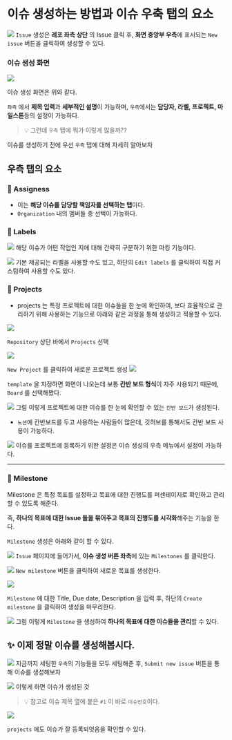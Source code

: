 이슈 생성하는 방법과 이슈 우축 탭의 요소
===

![](https://velog.velcdn.com/images/pgmjun/post/8f1ffedf-c21d-4c86-a1ee-94b4f18bc2b8/image.png)
`Issue` 생성은 **레포 좌측 상단** 의 Issue 클릭 후, **화면 중앙부 우측**에 표시되는 `New issue`  버튼을 클릭하여 생성할 수 있다.

### 이슈 생성 화면

![](https://velog.velcdn.com/images/pgmjun/post/4579cf3f-a48e-43dd-a5d7-cff2562a9add/image.png)

이슈 생성 화면은 위와 같다.

`좌측` 에서 **제목 입력**과 **세부적인 설명**이 가능하며, `우측`에서는 **담당자, 라벨, 프로젝트, 마일스톤**등의 설정이 가능하다.

> 💡 그런데 `우측` 탭에 뭐가 이렇게 많을까??

이슈를 생성하기 전에 우선 `우측` 탭에 대해 자세히 알아보자

## 우측 탭의 요소

### 🤔 Assigness
- 이는 **해당 이슈를 담당할 책임자를 선택하는 탭**이다.
- `Organization` 내의 맴버들 중 선택이 가능하다.

### 🤔 Labels
![](https://velog.velcdn.com/images/pgmjun/post/bb631135-dda1-4758-8cee-cdbd4ab273b9/image.png)
해당 이슈가 어떤 작업인 지에 대해 간략히 구분하기 위한 마킹 기능이다.

![](https://velog.velcdn.com/images/pgmjun/post/d191f1d2-22da-4c80-84c2-d1f4ada1f036/image.png)
기본 제공되는 라벨을 사용할 수도 있고, 하단의 `Edit labels` 를 클릭하여 직접 커스텀하여 사용할 수도 있다.

### 🤔 Projects
- projects 는 특정 프로젝트에 대한 이슈들을 한 눈에 확인하여, 보다 효율적으로 관리하기 위해 사용하는 기능으로 아래와 같은 과정을 통해 생성하고 적용할 수 있다.

![](https://velog.velcdn.com/images/pgmjun/post/4ef32ff6-5c4b-42b3-b50d-5db81b3283dd/image.png)

`Repository` 상단 바에서 `Projects` 선택

![](https://velog.velcdn.com/images/pgmjun/post/82a6dfd4-87d5-47d8-a8d2-ea9fe8209570/image.png)

`New Project` 를 클릭하여 새로운 프로젝트 생성
![](https://velog.velcdn.com/images/pgmjun/post/38651f86-198b-41aa-a052-a3f70922bc9d/image.png)

`template` 을 지정하면 화면이 나오는데 보통 **칸반 보드 형식**이 자주 사용되기 때문에, `Board` 를 선택해봤다.

![](https://velog.velcdn.com/images/pgmjun/post/e3ffd575-6d17-40b6-a95e-ae51f9ade295/image.png)
그럼 이렇게 프로젝트에 대한 이슈를 한 눈에 확인할 수 있는 `칸반 보드`가 생성된다.

- `노션`에 칸반보드를 두고 사용하는 사람들이 많은데, 깃허브를 통해서도 칸반 보드 사용이 가능하다.

![](https://velog.velcdn.com/images/pgmjun/post/51e53224-3d53-4d90-9b96-e227566bb46d/image.png)
이슈를 프로젝트에 등록하기 위한 설정은 이슈 생성의 우측 메뉴에서 설정이 가능하다.

---

### 🤔 Milestone
Milestone 은 특정 목표를 설정하고 목표에 대한 진행도를 퍼센테이지로 확인하고 관리할 수 있도록 해준다.

즉, **하나의 목표에 대한 Issue 들을 묶어주고 목표의 진행도를 시각화**해주는 기능을 한다.

`Milestone` 생성은 아래와 같이 할 수 있다.

![](https://velog.velcdn.com/images/pgmjun/post/19864348-f9c6-480b-a5de-fd9b19e1530b/image.png)
`Issue` 페이지에 들어가서, **이슈 생성 버튼 좌측**에 있는 `Milestones` 를 클릭한다.

![](https://velog.velcdn.com/images/pgmjun/post/2c714e2f-2a71-4797-a5ae-b5a7a73d260d/image.png)
`New milestone` 버튼을 클릭하여 새로운 목표를 생성한다.

![](https://velog.velcdn.com/images/pgmjun/post/cb76309f-efa7-492a-b4dd-5d9db368f623/image.png)

`Milestone` 에 대한 Title, Due date, Description 을 입력 후, 하단의 `Create milestone` 을 클릭하여 생성을 마무리한다.

![](https://velog.velcdn.com/images/pgmjun/post/4a27c756-56d8-4266-8678-9206027c2150/image.png)
그럼 이렇게 `Milestone` 을 생성하여 **하나의 목표에 대한 이슈들을 관리**할 수 있다.


## ✨ 이제 정말 이슈를 생성해봅시다.
![](https://velog.velcdn.com/images/pgmjun/post/f90a2014-9d7e-412f-a0a0-bf015bfc5dbc/image.png)
지금까지 세팅한 `우측`의 기능들을 모두 세팅해준 후, `Submit new issue` 버튼을 통해 이슈를 생성해보자

![](https://velog.velcdn.com/images/pgmjun/post/f2eb1c53-6f96-4d5a-a962-9eaa099684a5/image.png)
이렇게 하면 이슈가 생성된 것

> 💡 참고로 이슈 제목 옆에 붙은 `#1` 이 바로 `이슈번호`이다.

![](https://velog.velcdn.com/images/pgmjun/post/96290e0f-e9c0-4d9d-958b-849f2953a182/image.png)

`projects` 에도 이슈가 잘 등록되엇음을 확인할 수 있다.
